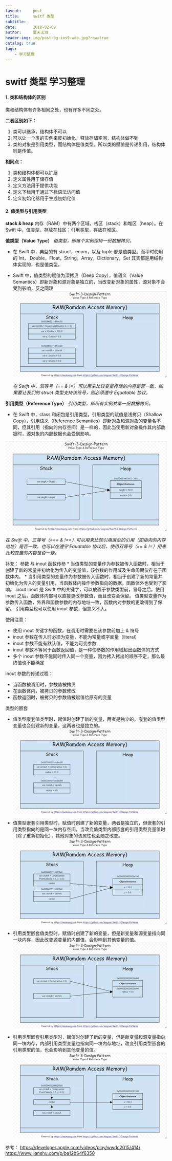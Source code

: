 ```yaml
---
layout:     post
title:      switf 类型
subtitle:   
date:       2018-02-09
author:     夏天无泪
header-img: img/post-bg-ios9-web.jpg?raw=true
catalog: true
tags:
    - 学习整理
---
```



# switf 类型 学习整理

#### 1. 类和结构体的区别

类和结构体有许多相同之处，也有许多不同之处。

**二者区别如下：**
1. 类可以继承，结构体不可以
2. 可以让一个类的实例来反初始化，释放存储空间，结构体做不到
3. 类的对象是引用类型，而结构体是值类型。所以类的赋值是传递引用，结构体则是传值。
 
**相同点：**
1. 类和结构体都可以扩展
2. 定义属性用于储存值
3. 定义方法用于提供功能
4. 定义下标用于通过下标语法访问值
5. 定义初始化器用于生成初始化值

#### 2. 值类型与引用类型
**stack & heap**
内存（RAM）中有两个区域，栈区（stack）和堆区（heap）。在 Swift 中，值类型，存放在栈区；引用类型，存放在堆区。

**值类型（Value Type）**
*值类型，即每个实例保持一份数据拷贝。*
* 在 Swift 中，典型的有 struct，enum，以及 tuple 都是值类型。而平时使用的 Int， Double，Float，String，Array，Dictionary，Set 其实都是用结构体实现的，也是值类型。

* Swift 中，值类型的赋值为深拷贝（Deep Copy），值语义（Value Semantics）即新对象和源对象是独立的，当改变新对象的属性，源对象不会受到影响，反之同理
![](https://github.com/xiatianwulei/xiatianwulei.github.io/blob/master/img/media/15693056789093/15693989218770.jpg?raw=true)


    _在 Swift 中，双等号（== & !=）可以用来比较变量存储的内容是否一致，如果要让我们的 struct 类型支持该符号，则必须遵守 Equatable 协议。_

**引用类型（Reference Type）**
*引用类型，即所有实例共享一份数据拷贝。*

* 在 Swift 中，class 和闭包是引用类型。引用类型的赋值是浅拷贝（Shallow Copy），引用语义（Reference Semantics）即新对象和源对象的变量名不同，但其引用（指向的内存空间）是一样的，因此当使用新对象操作其内部数据时，源对象的内部数据也会受到影响。

![](https://github.com/xiatianwulei/xiatianwulei.github.io/blob/master/img/media/15693056789093/15693990444132.jpg?raw=true)


_在 Swift 中，三等号（=== & !==）可以用来比较引用类型的引用（即指向的内存地址）是否一致。也可以在遵守 Equatable 协议后，使用双等号（== & !=）用来比较变量的内容是否一致。_

补充： 参数 与 inout
    函数传参
    * 当值类型的变量作为参数被传入函数时，相当于创建了新的常量并初始化为传入的变量值，该参数的作用域及生命周期仅存在于函数体内。
    * 当引用类型的变量作为参数被传入函数时，相当于创建了新的常量并初始化为传入的变量引用，当函数体内操作参数指向的数据，函数体外也受到了影响。
    inout
    inout 是 Swift 中的关键字，可以放置于参数类型前，冒号之后。使用 inout 之后，函数体内部可以直接更改参数值，而且改变会保留。
    值类型变量作为参数传入函数，外界和函数参数的内存地址一致，函数内对参数的更改得到了保留。
    引用类型也可以使用 inout 参数，但意义不大。

使用注意：
* 使用 inout 关键字的函数，在调用时需要在该参数前加上 & 符号
* inout 参数在传入时必须为变量，不能为常量或字面量（literal）
* inout 参数不能有默认值，不能为可变参数
* inout 参数不等同于函数返回值，是一种使参数的作用域超出函数体的方式
* 多个 inout 参数不能同时传入同一个变量，因为拷入拷出的顺序不定，那么最终值也不能确定

inout 参数的传递过程：
* 当函数被调用时，参数值被拷贝
* 在函数体内，被拷贝的参数修改
* 函数返回时，被拷贝的参数值被赋值给原有的变量

类型的嵌套
* 值类型嵌套值类型时，赋值时创建了新的变量，两者是独立的，嵌套的值类型变量也会创建新的变量，这两者也是独立的。
 ![](https://github.com/xiatianwulei/xiatianwulei.github.io/blob/master/img/media/15693056789093/15694001604571.jpg?raw=true)

* 值类型嵌套引用类型时，赋值时创建了新的变量，两者是独立的，但嵌套的引用类型指向的是同一块内存空间，当改变值类型内部嵌套的引用类型变量值时（除了重新初始化），其他对象的该属性也会随之改变。
![](https://github.com/xiatianwulei/xiatianwulei.github.io/blob/master/img/media/15693056789093/15694001919102.jpg?raw=true)
* 引用类型嵌套值类型时，赋值时创建了新的变量，但是新变量和源变量指向同一块内存，因此改变源变量的内部值，会影响到其他变量的值。
 ![](https://github.com/xiatianwulei/xiatianwulei.github.io/blob/master/img/media/15693056789093/15694002825169.jpg?raw=true)
* 引用类型嵌套引用类型时，赋值时创建了新的变量，但是新变量和源变量指向同一块内存，内部引用类型变量也指向同一块内存地址，改变引用类型嵌套的引用类型的值，也会影响到其他变量的值。
 ![](https://github.com/xiatianwulei/xiatianwulei.github.io/blob/master/img/media/15693056789093/15694003264010.jpg?raw=true)


参考：
https://developer.apple.com/videos/play/wwdc2015/414/    
     https://www.jianshu.com/p/ba12b64f6350